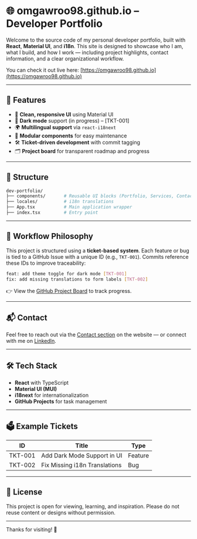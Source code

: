 # 🌐 omgawroo98.github.io – Developer Portfolio

Welcome to the source code of my personal developer portfolio, built with **React**, **Material UI**, and **i18n**. This site is designed to showcase who I am, what I build, and how I work — including project highlights, contact information, and a clear organizational workflow.

You can check it out live here: [https://omgawroo98.github.io](https://omgawroo98.github.io)

---

## 🚀 Features

- 🎨 **Clean, responsive UI** using Material UI
- 🌙 **Dark mode** support (in progress) – [TKT-001]
- 🌍 **Multilingual support** via `react-i18next`
- 🧩 **Modular components** for easy maintenance
- 🛠️ **Ticket-driven development** with commit tagging
- 🗂 **Project board** for transparent roadmap and progress

---

## 📁 Structure

```bash
dev-portfolio/
├── components/       # Reusable UI blocks (Portfolio, Services, Contact)
├── locales/          # i18n translations
├── App.tsx           # Main application wrapper
├── index.tsx         # Entry point
```

---

## 🧠 Workflow Philosophy

This project is structured using a **ticket-based system**. Each feature or bug is tied to a GitHub Issue with a unique ID (e.g., `TKT-001`). Commits reference these IDs to improve traceability:

```bash
feat: add theme toggle for dark mode [TKT-001]
fix: add missing translations to form labels [TKT-002]
```

👉 View the [GitHub Project Board](https://github.com/omgawroo98/omgawroo98.github.io/projects) to track progress.

---

## 📬 Contact

Feel free to reach out via the [Contact section](https://omgawroo98.github.io/#contact) on the website — or connect with me on [LinkedIn](https://www.linkedin.com/in/your-profile).

---

## 🛠️ Tech Stack

- **React** with TypeScript
- **Material UI (MUI)**
- **i18next** for internationalization
- **GitHub Projects** for task management

---

## 🗳 Example Tickets

| ID       | Title                               | Type      |
|----------|-------------------------------------|-----------|
| TKT-001  | Add Dark Mode Support in UI         | Feature   |
| TKT-002  | Fix Missing i18n Translations       | Bug       |

---

## 📌 License

This project is open for viewing, learning, and inspiration. Please do not reuse content or designs without permission.

---

Thanks for visiting! 🎉